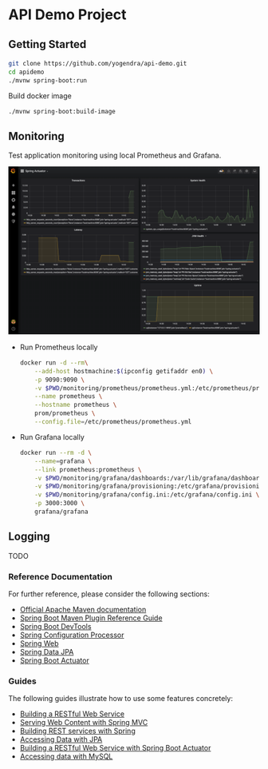 # API Demo Project

## Getting Started

```bash
git clone https://github.com/yogendra/api-demo.git
cd apidemo
./mvnw spring-boot:run

```


Build docker image

```bash
./mvnw spring-boot:build-image
```

## Monitoring

Test application monitoring using local Prometheus and Grafana.

![](monitoring/grafana.png)

- Run Prometheus locally

    ```bash
    docker run -d --rm\
        --add-host hostmachine:$(ipconfig getifaddr en0) \
        -p 9090:9090 \
        -v $PWD/monitoring/prometheus/prometheus.yml:/etc/prometheus/prometheus.yml \
        --name prometheus \
        --hostname prometheus \
        prom/prometheus \
        --config.file=/etc/prometheus/prometheus.yml
    ```

- Run Grafana locally

    ```bash
    docker run --rm -d \
        --name=grafana \
        --link prometheus:prometheus \
        -v $PWD/monitoring/grafana/dashboards:/var/lib/grafana/dashboards \
        -v $PWD/monitoring/grafana/provisioning:/etc/grafana/provisioning \
        -v $PWD/monitoring/grafana/config.ini:/etc/grafana/config.ini \
        -p 3000:3000 \
        grafana/grafana 
    ```

## Logging

TODO


### Reference Documentation

For further reference, please consider the following sections:

- [Official Apache Maven documentation](https://maven.apache.org/guides/index.html)
- [Spring Boot Maven Plugin Reference Guide](https://docs.spring.io/spring-boot/docs/2.2.6.RELEASE/maven-plugin/)
- [Spring Boot DevTools](https://docs.spring.io/spring-boot/docs/2.2.6.RELEASE/reference/htmlsingle/#using-boot-devtools)
- [Spring Configuration Processor](https://docs.spring.io/spring-boot/docs/2.2.6.RELEASE/reference/htmlsingle/#configuration-metadata-annotation-processor)
- [Spring Web](https://docs.spring.io/spring-boot/docs/2.2.6.RELEASE/reference/htmlsingle/#boot-features-developing-web-applications)
- [Spring Data JPA](https://docs.spring.io/spring-boot/docs/2.2.6.RELEASE/reference/htmlsingle/#boot-features-jpa-and-spring-data)
- [Spring Boot Actuator](https://docs.spring.io/spring-boot/docs/2.2.6.RELEASE/reference/htmlsingle/#production-ready)

### Guides

The following guides illustrate how to use some features concretely:

- [Building a RESTful Web Service](https://spring.io/guides/gs/rest-service/)
- [Serving Web Content with Spring MVC](https://spring.io/guides/gs/serving-web-content/)
- [Building REST services with Spring](https://spring.io/guides/tutorials/bookmarks/)
- [Accessing Data with JPA](https://spring.io/guides/gs/accessing-data-jpa/)
- [Building a RESTful Web Service with Spring Boot Actuator](https://spring.io/guides/gs/actuator-service/)
- [Accessing data with MySQL](https://spring.io/guides/gs/accessing-data-mysql/)
